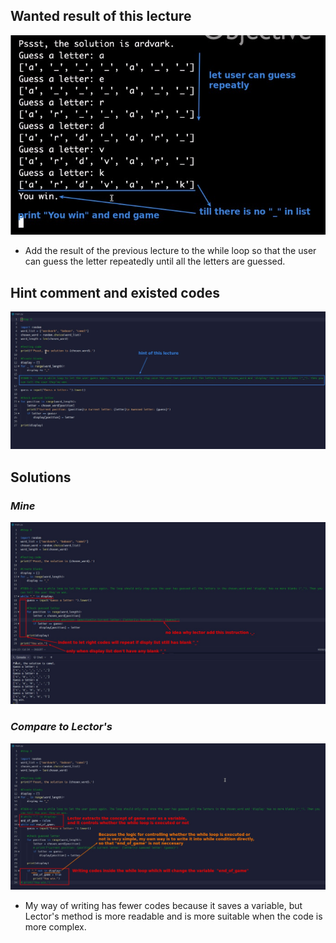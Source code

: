 ## **Wanted result of this lecture**

![Alt wanted result](pic/01.jpg)

- Add the result of the previous lecture to the while loop so that the user can guess the letter repeatedly until all the letters are guessed.

## **Hint comment and existed codes**

![Alt hint](pic/02.jpg)

## **Solutions**

### _Mine_

![Alt my solution](pic/03.jpg)

### _Compare to Lector's_

![Alt compare to lector's](pic/04.jpg)

- My way of writing has fewer codes because it saves a variable, but Lector's method is more readable and is more suitable when the code is more complex.
